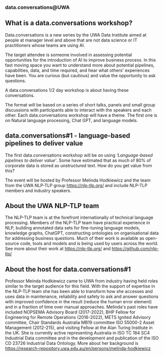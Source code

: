 ### data.conversations@UWA

## What is a data.conversations workshop?

Data.conversations is a new series by the UWA Data Institute aimed at people at manager level and above that are not data science or IT practitioners whose teams are using AI.

The target attendee is someone involved in assessing potential opportunities for the introduction of AI to improve business process. In this fast moving space you want to understand more about potential pipelines, capabilities, data, and time required, and hear what others' experiences have been. You are curious (but cautious) and value the opportunity to ask questions.

A data.conversations 1/2 day workshop is about having these conversations.

The format will be based on a series of short talks, panels and small group discussions with participants able to interact with the speakers and each other. Each data.conversations workshop will have a theme. The first one is on Natural language processing, Chat GPT, and language models.

## data.conversations#1 - language-based pipelines to deliver value

The first data.conversations workshop will be on using *'Language-based pipelines to deliver value'*. Some have estimated that as much of 80% of corporate data is stored as unstructured text. How do you get value from this?

The event will be hosted by Professor Melinda Hodkiewicz and the team from the UWA NLP-TLP group https://nlp-tlp.org/ and include NLP-TLP members and industry speakers.

## About the UWA NLP-TLP team
The NLP-TLP team is at the forefront internationally of technical language processing. Members of the NLP-TLP team have practical experience in NLP, building annotated data sets for fine-tuning language models, knowledge graphs, ChatGPT, constructing ontologies on organisational data for addressing business questions. Much of their work is available as open-source code, tools and models and is being used by users across the world. See more about their work at https://nlp-tlp.org/ and https://github.com/nlp-tlp/

## About the host for data.conversations#1 
Professor Meinda Hodkiewicz came to UWA from industry having held roles similar to the target audience for this field. With the support of expertise in the NLP-TLP team she has been able to transform how she accesses and uses data in maintenance, reliability and safety to ask and answer questions with improved confidence in the result (reduce the human error element) and in a fraction of time over manual approaches. Melinda's past roles have included NOPSEMA Advisory Board (2017-2022), BHP Fellow for Engineering for Remote Operations (2016-2022), METS Ignited Advisory committee, Chair Standards Australia MB19 committee ISO 55000-2 Asset Management (2012-215), and visiting Fellow at the Alan Turing Institute in the UK. She is currently active representing Australia in ISO TC 184 SC4 Industrial Data committee and in the development and publication of the ISO CD 23726 Industrial Data Ontology. More about her background is https://research-repository.uwa.edu.au/en/persons/melinda-hodkiewicz
